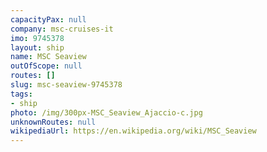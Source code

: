 ```yaml
---
capacityPax: null
company: msc-cruises-it
imo: 9745378
layout: ship
name: MSC Seaview
outOfScope: null
routes: []
slug: msc-seaview-9745378
tags:
- ship
photo: /img/300px-MSC_Seaview_Ajaccio-c.jpg
unknownRoutes: null
wikipediaUrl: https://en.wikipedia.org/wiki/MSC_Seaview
---
```

